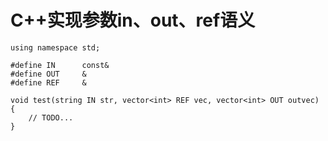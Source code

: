 # C++实现参数in、out、ref语义

```
using namespace std;

#define IN      const&
#define OUT     &
#define REF     &

void test(string IN str, vector<int> REF vec, vector<int> OUT outvec)
{
    // TODO...
}

```
